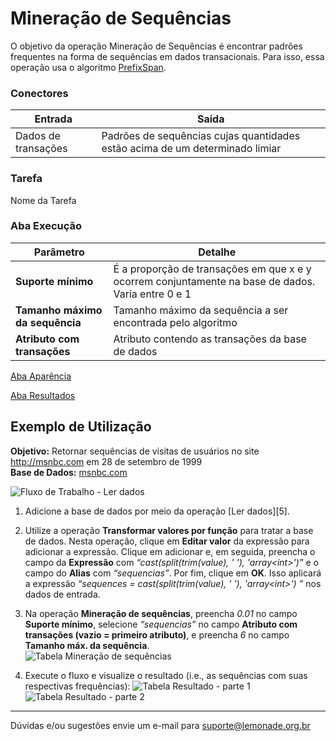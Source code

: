 # Mineração de Sequências

O objetivo da operação Mineração de Sequências é encontrar padrões frequentes na forma de sequências em dados transacionais. Para isso, essa operação usa o algoritmo [PrefixSpan][1].

### Conectores
| Entrada | Saída |
| --- | --- |
| Dados de transações | Padrões de sequências cujas quantidades estão acima de um determinado limiar |

### Tarefa
Nome da Tarefa

### Aba Execução
| Parâmetro | Detalhe |
| --- | --- |
| **Suporte mínimo** | É a proporção de transações em que x e y ocorrem conjuntamente na base de dados. Varia entre 0 e 1 |
| **Tamanho máximo da sequência** | Tamanho máximo da sequência a ser encontrada pelo algoritmo |
| **Atributo com transações** | Atributo contendo as transações da base de dados |

[Aba Aparência][2]

[Aba Resultados][3] 

## Exemplo de Utilização
**Objetivo:** Retornar sequências de visitas de usuários no site <http://msnbc.com> em 28 de setembro de 1999\
**Base de Dados:** [msnbc.com][4]

![Fluxo de Trabalho - Ler dados](/lemonade/img/spark/aprendizado_de_maquina/associacao_mineracao_de_sequencias/image4.png)

1. Adicione a base de dados por meio da operação [Ler dados][5].

2. Utilize a operação **Transformar valores por função** para tratar a base de dados. Nesta operação, clique em **Editar valor** da expressão para adicionar a expressão. Clique em adicionar e, em seguida, preencha o campo da **Expressão** com *“cast(split(trim(value), ' '), 'array<int\>')”* e o campo do **Alias** com *“sequencias”*. Por fim, clique em **OK**. Isso aplicará a expressão *“sequences = cast(split(trim(value), ' '), 'array<int\>') ”* nos dados de entrada.

3. Na operação **Mineração de sequências**, preencha *0.01* no campo **Suporte mínimo**, selecione *“sequencias”* no campo **Atributo com transações (vazio = primeiro atributo)**, e preencha *6* no campo **Tamanho máx. da sequência**.\
![Tabela Mineração de sequẽncias](/lemonade/img/spark/aprendizado_de_maquina/associacao_mineracao_de_sequencias/image1.png)

4. Execute o fluxo e visualize o resultado (i.e., as sequências com suas respectivas frequências):
![Tabela Resultado - parte 1](/lemonade/img/spark/aprendizado_de_maquina/associacao_mineracao_de_sequencias/image2.png)
![Tabela Resultado - parte 2](/lemonade/img/spark/aprendizado_de_maquina/associacao_mineracao_de_sequencias/image3.png)


---
Dúvidas e/ou sugestões envie um e-mail para suporte@lemonade.org.br

[Link na propria pagina]: #link-vem-pra-ca
[1]: /pt-br/
[2]: /pt-br/
[3]: /pt-br/
[4]: /pt-br/